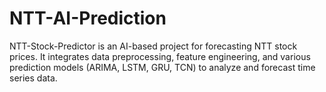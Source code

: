 # NTT-AI-Prediction
NTT-Stock-Predictor is an AI-based project for forecasting NTT stock prices. It integrates data preprocessing, feature engineering, and various prediction models (ARIMA, LSTM, GRU, TCN) to analyze and forecast time series data. 
